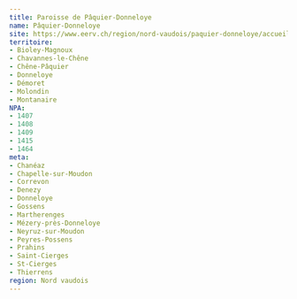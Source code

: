 ```yaml
---
title: Paroisse de Pâquier-Donneloye
name: Pâquier-Donneloye
site: https://www.eerv.ch/region/nord-vaudois/paquier-donneloye/accueil
territoire:
- Bioley-Magnoux
- Chavannes-le-Chêne
- Chêne-Pâquier
- Donneloye
- Démoret
- Molondin
- Montanaire
NPA:
- 1407
- 1408
- 1409
- 1415
- 1464
meta:
- Chanéaz
- Chapelle-sur-Moudon
- Correvon
- Denezy
- Donneloye
- Gossens
- Martherenges
- Mézery-près-Donneloye
- Neyruz-sur-Moudon
- Peyres-Possens
- Prahins
- Saint-Cierges
- St-Cierges
- Thierrens
region: Nord vaudois
---
```

